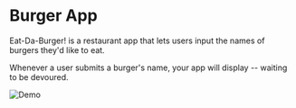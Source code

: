 # Burger App
Eat-Da-Burger! is a restaurant app that lets users input the names of burgers they'd like to eat.

Whenever a user submits a burger's name, your app will display -- waiting to be devoured.

![Demo](./src/reactport.gif)
